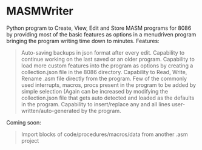 # MASMWriter
Python program to Create, View, Edit and Store MASM programs for 8086 by providing most of the basic features as options in a menudriven program bringing the program writing time down to minutes.
Features:
  > Auto-saving backups in json format after every edit.
  > Capability to continue working on the last saved or an older program.
  > Capability to load more custom features into the program as options by creating a collection.json file in the 8086 directory.
  > Capability to Read, Write, Rename .asm file directly from the program.
  > Few of the commonly used interrupts, macros, procs present in the program to be added by simple selection (Again can be increased by modifying the
    collection.json file that gets auto detected and loaded as the defaults in the program.
  > Capability to insert/replace any and all lines user-written/auto-generated by the program.
 
 Coming soon:
  > Import blocks of code/procedures/macros/data from another .asm project
